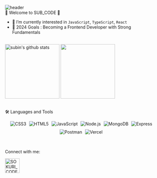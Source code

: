 ![header](https://capsule-render.vercel.app/api?type=waving&color=gradient&height=250&section=header&text=SUB_CODE&fontSize=90)
<br>
🌈 Welcome to SUB_CODE 👋
<ul>
  <li>🌱 I’m currently interested in <code>JavaScript</code>, <code>TypeScript</code>, <code>React</code></li>
  <li>🥅 2024 Goals : Becoming a Frontend Developer with Strong Fundamentals</li>
</ul>
<br>
<div dir='auto'>
<img align="center" style="height:180px" src="https://github-readme-stats.vercel.app/api?username=sssssubin&show_icons=true&include_all_commits=true&theme=nord&hide_border=true" alt="subin's github stats"  />
<img align="center" style="height:180px" src="https://github-readme-stats.vercel.app/api/top-langs/?username=sssssubin&layout=compact&theme=nord&hide_border=true" />
</div>
<br>
<br>
🛠 Languages and Tools
<br><br>
<div style="display: flex; flex-wrap: wrap; gap: 10px; justify-content: center;">
  <img src="https://img.shields.io/badge/CSS3-1572B6?style=flat-square&logo=CSS3&logoColor=white" alt="CSS3"/>
  <img src="https://img.shields.io/badge/HTML5-E34F26?style=flat-square&logo=HTML5&logoColor=white" alt="HTML5"/>
  <img src="https://img.shields.io/badge/JavaScript-F7DF1E?style=flat-square&logo=JavaScript&logoColor=white" alt="JavaScript"/>
<!--   <img src="https://img.shields.io/badge/Typescript-3178C6?style=flat-square&logo=Typescript&logoColor=white" alt="Typescript"/> -->
  <img src="https://img.shields.io/badge/Node.js-339933?style=flat-square&logo=Node.js&logoColor=white" alt="Node.js"/>
  <img src="https://img.shields.io/badge/MongoDB-47A248?style=flat-square&logo=MongoDB&logoColor=white" alt="MongoDB"/>
  <img src="https://img.shields.io/badge/Express-000000?style=flat-square&logo=Express&logoColor=white" alt="Express"/>
  <img src="https://img.shields.io/badge/Postman-FF6C37?style=flat-square&logo=Postman&logoColor=white" alt="Postman"/>
  <img src="https://img.shields.io/badge/Vercel-000000?style=flat-square&logo=Vercel&logoColor=white" alt="Vercel"/>
</div>
<br><br>

Connect with me:

<a href="https://sub-log.vercel.app/" target="_blank">
  <img align="left" alt="SOKURI_CODE | velog" width="48px" src="https://cdn-icons-png.flaticon.com/512/60/60736.png" />
</a>

<br><br>
